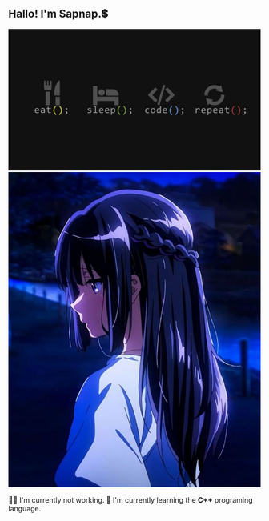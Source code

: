 ## Hallo! I'm Sapnap.💲

![My routine every day](Image_Readme/My_routine.png)
![My waifu](Image_Readme/My_waifu.jpeg)

👨‍💼 I'm currently not working.
📓 I'm currently learning the **C++** programing language.
